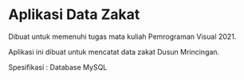 # Aplikasi Data Zakat

Dibuat untuk memenuhi tugas mata kuliah Pemrograman Visual 2021.

Aplikasi ini dibuat untuk mencatat data zakat Dusun Mrincingan.

Spesifikasi :
Database MySQL 
